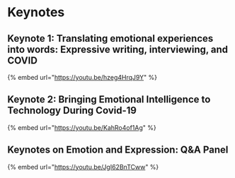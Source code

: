 # Keynotes

## Keynote 1: Translating emotional experiences into words: Expressive writing, interviewing, and COVID

{% embed url="https://youtu.be/hzeg4HrqJ9Y" %}

## Keynote 2: Bringing Emotional Intelligence to Technology During Covid-19

{% embed url="https://youtu.be/KahRo4of1Ag" %}

## Keynotes on Emotion and Expression: Q&A Panel

{% embed url="https://youtu.be/JgI62BnTCww" %}







